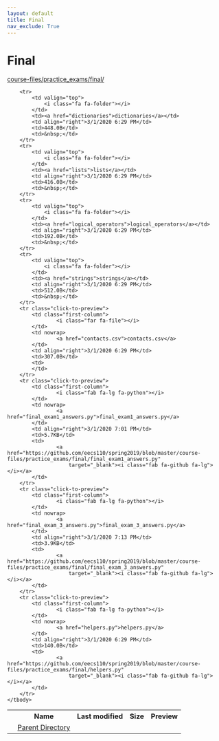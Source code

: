 ```yaml
---
layout: default
title: Final
nav_exclude: True
---
```


# Final

[course-files/practice_exams/final/](.)

<table class="tbl-files">
    <tbody>
        <tr>
            <th valign="top"></th>
            <th>Name</th>
            <th>Last modified</th>
            <th>Size</th>
            <th>Preview</th>
        </tr>
        <tr>
            <td valign="top">
                <i class="fa fa-folder-open"></i>
            </td>
            <td><a href="../">Parent Directory</a></td>
            <td>&nbsp;</td>
            <td>&nbsp;</td>
            <td>&nbsp;</td>
        </tr>

        <tr>
            <td valign="top">
                <i class="fa fa-folder"></i>
            </td>
            <td><a href="dictionaries">dictionaries</a></td>
            <td align="right">3/1/2020 6:29 PM</td>
            <td>448.0B</td>
            <td>&nbsp;</td>
        </tr>
        <tr>
            <td valign="top">
                <i class="fa fa-folder"></i>
            </td>
            <td><a href="lists">lists</a></td>
            <td align="right">3/1/2020 6:29 PM</td>
            <td>416.0B</td>
            <td>&nbsp;</td>
        </tr>
        <tr>
            <td valign="top">
                <i class="fa fa-folder"></i>
            </td>
            <td><a href="logical_operators">logical_operators</a></td>
            <td align="right">3/1/2020 6:29 PM</td>
            <td>192.0B</td>
            <td>&nbsp;</td>
        </tr>
        <tr>
            <td valign="top">
                <i class="fa fa-folder"></i>
            </td>
            <td><a href="strings">strings</a></td>
            <td align="right">3/1/2020 6:29 PM</td>
            <td>512.0B</td>
            <td>&nbsp;</td>
        </tr>
        <tr class="click-to-preview">
            <td class="first-column">
                    <i class="far fa-file"></i>
            </td>
            <td nowrap>
                    <a href="contacts.csv">contacts.csv</a>
            </td>
            <td align="right">3/1/2020 6:29 PM</td>
            <td>307.0B</td>
            <td>
            </td>
        </tr>
        <tr class="click-to-preview">
            <td class="first-column">
                    <i class="fab fa-lg fa-python"></i>
            </td>
            <td nowrap>
                    <a href="final_exam1_answers.py">final_exam1_answers.py</a>
            </td>
            <td align="right">3/1/2020 7:01 PM</td>
            <td>5.7KB</td>
            <td>
                    <a href="https://github.com/eecs110/spring2019/blob/master/course-files/practice_exams/final/final_exam1_answers.py"
                        target="_blank"><i class="fab fa-github fa-lg"></i></a>
            </td>
        </tr>
        <tr class="click-to-preview">
            <td class="first-column">
                    <i class="fab fa-lg fa-python"></i>
            </td>
            <td nowrap>
                    <a href="final_exam_3_answers.py">final_exam_3_answers.py</a>
            </td>
            <td align="right">3/1/2020 7:13 PM</td>
            <td>3.9KB</td>
            <td>
                    <a href="https://github.com/eecs110/spring2019/blob/master/course-files/practice_exams/final/final_exam_3_answers.py"
                        target="_blank"><i class="fab fa-github fa-lg"></i></a>
            </td>
        </tr>
        <tr class="click-to-preview">
            <td class="first-column">
                    <i class="fab fa-lg fa-python"></i>
            </td>
            <td nowrap>
                    <a href="helpers.py">helpers.py</a>
            </td>
            <td align="right">3/1/2020 6:29 PM</td>
            <td>140.0B</td>
            <td>
                    <a href="https://github.com/eecs110/spring2019/blob/master/course-files/practice_exams/final/helpers.py"
                        target="_blank"><i class="fab fa-github fa-lg"></i></a>
            </td>
        </tr>
    </tbody>
</table>

